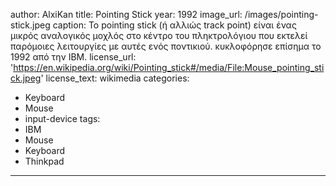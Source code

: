 author: AlxiKan
title: Pointing Stick
year: 1992
image_url: /images/pointing-stick.jpeg
caption: Το pointing stick (ή αλλιώς track point) είναι ένας μικρός αναλογικός μοχλός στο κέντρο του πληκτρολόγιου που εκτελεί παρόμοιες λειτουργίες με αυτές ενός ποντικιού. κυκλοφόρησε επίσημα το 1992 από την IBM. 
license_url: 'https://en.wikipedia.org/wiki/Pointing_stick#/media/File:Mouse_pointing_stick.jpeg'
license_text: wikimedia
categories:
  - Keyboard
  - Mouse
  - input-device
tags:
  - IBM
  - Mouse
  - Keyboard
  - Thinkpad
---
